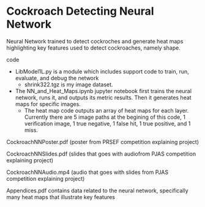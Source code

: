 # Cockroach Detecting Neural Network
Neural Network trained to detect cockroches and generate heat maps highlighting key features used to detect cockroaches, namely shape. 

code
- LibModel1L.py is a module which includes support code to train, run, evaluate, and debug the network
   - shrink322.tgz is my image dataset.
- The NN_and_Heat_Maps.ipynb jupyter notebook first trains the neural network, runs it, and outputs its metric results. Then it generates heat maps for specific images.
  - The heat map code outputs an array of heat maps for each layer. Currently there are 5 image paths at the begining of this code, 1 verification image, 1 true negative, 1 false hit, 1 true positive, and 1 miss. 



CockroachNNPoster.pdf (poster from PRSEF competition explaining project)

CockroachNNSlides.pdf (slides that goes with audiofrom PJAS competition explaining project)

CockroachNNAudio.mp4 (audio that goes with slides from PJAS competition explaining project)

Appendices.pdf contains data related to the neural network, specifically many heat maps that illustrate key features
